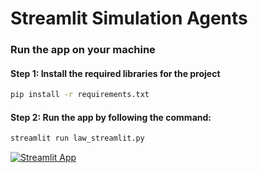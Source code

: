 

# Streamlit Simulation Agents 

### Run the app on your machine

#### Step 1: Install the required libraries for the project

```bash
pip install -r requirements.txt
```

#### Step 2: Run the app by following the command:


```bash
streamlit run law_streamlit.py
```
[![Streamlit App](https://static.streamlit.io/badges/streamlit_badge_black_white.svg)](https://legalchatbota2i2.streamlit.app/)
